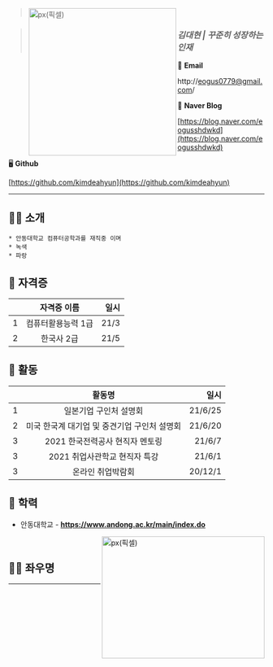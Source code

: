 > <img src="https://user-images.githubusercontent.com/55431809/123609091-5292fe80-d83a-11eb-971d-b8d199eb81a5.JPG" width="290px" height="290px" title="px(픽셀)" align="left"></img><br/>

>  ### ***김대현  | 꾸준히 성장하는 인재***

📧  **Email**

http://eogus0779@gmail.com/

📙  **Naver Blog**

[https://blog.naver.com/eogusshdwkd](https://blog.naver.com/eogusshdwkd)

🖥  **Github**

[https://github.com/kimdeahyun](https://github.com/kimdeahyun)

<hr/>

## 🙋‍♀️ 소개

```
* 안동대학교 컴퓨터공학과를 재직중 이며 
* 녹색
* 파랑
```

## 📜 자격증

| | 자격증 이름 | 일시 | 
| :-: | :-: | -: | 
| 1 | 컴퓨터활용능력 1급  | 21/3 | 
| 2 | 한국사 2급 | 21/5 | 


## 🧩 활동

| | 활동명 | 일시 | 
| :-: | :-: | -: | 
| 1 | 일본기업 구인처 설명회 | 21/6/25 |
| 2 | 미국 한국계 대기업 및 중견기업 구인처 설명회 | 21/6/20 | 
| 3 | 2021 한국전력공사 현직자 멘토링 | 21/6/7 | 
| 3 | 2021 취업사관학교 현직자 특강 | 21/6/1 | 
| 3 | 온라인 취업박람회 | 20/12/1 | 

## 🏫 학력

* 안동대학교 - **https://www.andong.ac.kr/main/index.do**

<img src="https://user-images.githubusercontent.com/55431809/123605444-cd5a1a80-d836-11eb-8008-2be708915f99.JPG" width="320px" height="240px" title="px(픽셀)" align="right"></img><br/>

## 👊🏼 좌우명

<hr/>
